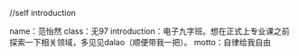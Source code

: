 //self introduction

name：范怡然
class：无97
introduction：电子九字班。想在正式上专业课之前探索一下相关领域，多见见dalao（顺便带我一把）。
motto：自律给我自由
